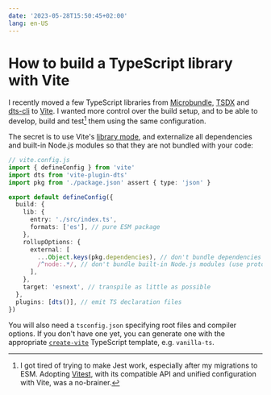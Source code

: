 ```yaml
---
date: '2023-05-28T15:50:45+02:00'
lang: en-US
---
```


# How to build a TypeScript library with Vite

I recently moved a few TypeScript libraries from [Microbundle](https://github.com/developit/microbundle), [TSDX](https://github.com/jaredpalmer/tsdx) and [dts-cli](https://github.com/weiran-zsd/dts-cli) to [Vite](https://vitejs.dev/). I wanted more control over the build setup, and to be able to develop, build and test[^1] them using the same configuration.

The secret is to use Vite's [library mode](https://vitejs.dev/guide/build.html#library-mode), and externalize all dependencies and built-in Node.js modules so that they are not bundled with your code:

```ts
// vite.config.js
import { defineConfig } from 'vite'
import dts from 'vite-plugin-dts'
import pkg from './package.json' assert { type: 'json' }

export default defineConfig({
  build: {
    lib: {
      entry: './src/index.ts',
      formats: ['es'], // pure ESM package
    },
    rollupOptions: {
      external: [
        ...Object.keys(pkg.dependencies), // don't bundle dependencies
        /^node:.*/, // don't bundle built-in Node.js modules (use protocol imports!)
      ],
    },
    target: 'esnext', // transpile as little as possible
  },
  plugins: [dts()], // emit TS declaration files
})
```

You will also need a `tsconfig.json` specifying root files and compiler options. If you don't have one yet, you can generate one with the appropriate [`create-vite`](https://www.npmjs.com/package/create-vite) TypeScript template, e.g. `vanilla-ts`.

[^1]: I got tired of trying to make Jest work, especially after my migrations to ESM. Adopting [Vitest](https://vitest.dev/), with its compatible API and unified configuration with Vite, was a no-brainer.
